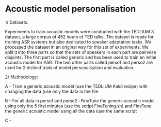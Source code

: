 # Acoustic model personalisation

1/ Datasets: 

Experiments to train acoustic models were conducted with the TEDLIUM 3 dataset, a large corpus of 452 hours of TED talks. 
The dataset is ready for training ASR systems but also dedicated to speaker adaptation tasks. We processed the dataset in an original way for this set of experiments. We split it into three parts so that the sets of speakers in each part are pairwise disjoints.
The first part is called generic and has been used to train an initial acoustic model for ASR.
The two other parts called perso1 and perso2 are used for 2 distinct trials of model personalization and evaluation.


2/ Methodology:

A - Train a generic acoustic model (use the TEDLIUM Kaldi recipe) with changing the data (use only the data in the file 

B - For all data in perso1 and perso2 : FineTune the generic acoustic model using only the 5 first minutes (use the script FineTuning.sh)
and FineTune the generic acoustic model using all the data (use the same script

C - 


